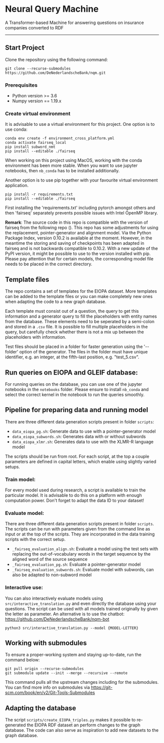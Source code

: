 Neural Query Machine
==============================

A Transformer-based Machine for answering questions on insurance companies converted to RDF

--------

Start Project
-------------

Clone the repository using the following command:
```
git clone --recurse-submodules https://github.com/DeNederlandscheBank/nqm.git
```

### Prerequisites

- Python version >= 3.6
- Numpy version == 1.19.x

### Create virtual environment

It is advisable to use a virtual environment for this project. One option is
to use conda:

```
conda env create -f environment_cross_platform.yml
conda activate fairseq_local
pip install subword_nmt
pip install --editable ./fairseq
```

When working on this project using MacOS, working with the conda environment
has been more stable. When you want to use jupyter notebooks, then `nb_conda`
has to be installed additionally.

Another option is to use pip together with your favourite virtual environment
application.

    pip install -r requirements.txt
    pip install --editable ./fairseq

First installing the 'requirements.txt' including pytorch amongst others and
then 'fairseq' separately prevents possible issues with Intel OpenMP library.

__Remark__: The source code in this repo is compatible with the version of fairseq from the 
following repo (<!-- TODO: add Repo -->). This repo has some adjustments for using the replacement, 
pointer-generator and alignment model.
Via the Python Package Index, version 0.10.2 is available at the moment. However, in 
the meantime the storing and saving of checkpoints has been adapted in fairseq and is not
backwards compatible to 0.10.2. With a 
new update of the PyPI version, it might be possible to use to the version installed with pip. Please pay attention 
that for certain models, the corresponding model file needs to be placed in the correct directory.

## Template files

The repo contains a set of templates for the EIOPA dataset. More templates can be added to the template files or you 
can make completely new ones when adapting the code to a new graph database.

Each template must consist out of a question, the query to get this information and a generator query to fill the 
placeholders with entity names from the database. These elements need to be seperated by a semi-colon and stored in 
a `.csv` file. It is possible to fill multiple placeholders in the query, but carefully check whether there is not a 
mix up between the placeholders with information.

Test files should be placed in a folder for faster generation using the '--folder' option of the generator. The files
in the folder must have unique identifier, e.g. an integer, at the fifth-last position, e.g. "test_5.csv".

## Run queries on EIOPA and GLEIF database:

For running queries on the database, you can use one of the jupyter notebooks in the `notebooks` folder. Please 
ensure to install `nb_conda` and select the correct kernel in the notebook to run the queries smoothly.


## Pipeline for preparing data and running model

There are three different data generation scripts present in folder `scripts`:

- `data_eiopa_pg.sh`: Generate data to use with a pointer-generator model
- `data_eiopa_subwords.sh`: Generates data with or without subwords
- `data_eiopa_xlmr.sh`: Generates data to use with the XLMR-R language model

The scripts should be run from root. For each script, at the top a couple parameters are defined in capital letters, 
which enable using slightly varied setups.

### Train model:

For every model used during research, a script is available to train the particular model. It is advisable to do 
this on a platform with enough computation power. Don't forget to adapt the data ID to your dataset!

### Evaluate model:

There are three different data generation scripts present in folder `scripts`. The scripts can be run with 
parameters given from the command line as input or at the top of the scripts. They are incorporated in the data 
training scripts with the correct setup.

- `_fairseq_evaluation_align.sh`: Evaluate a model using the test sets with replacing the out-of-vocabulary words in 
  the target sequence by the aligned word of the source sequence
- `_fairseq_evaluation_pg.sh`: Evaluate a pointer-generator model
- `_fairseq_evaluation_subwords.sh`: Evaluate model with subwords, can also be adapted to non-subword model


### Interactive use:

You can also interactively evaluate models using `src/interactive_translation.py` and even directly the database 
using your questions. The script can be used with all models trained originally by given the letter as parameter.
An alternative is to use the chatbot: https://github.com/DeNederlandscheBank/nqm-bot

```shell
python3 src/interactive_translation.py --model {MODEL-LETTER}
```

## Working with submodules

To ensure a proper-working system and staying up-to-date, run the command below:
```
git pull origin --recurse-submodules
git submodule update --init --merge --recursive --remote
```
This command pulls all the upstream changes including for the submodules.
You can find more info on submodules via https://git-scm.com/book/en/v2/Git-Tools-Submodules

## Adapting the database

The script `scripts/create_EIOPA_triples.py` makes it possible to re-generated the EIOPA RDF dataset an perform 
changes to the graph database. The code can also serve as inspiration to add new datasets to the graph database.
